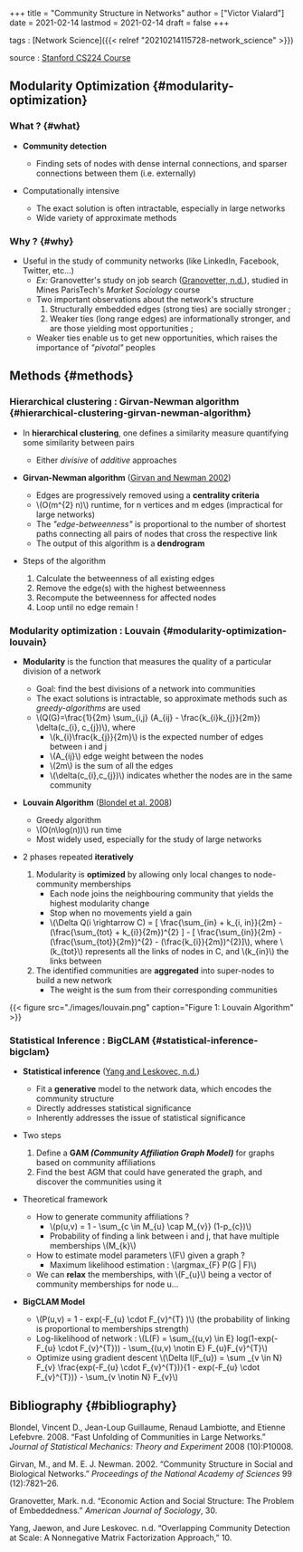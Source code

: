 +++
title = "Community Structure in Networks"
author = ["Victor Vialard"]
date = 2021-02-14
lastmod = 2021-02-14
draft = false
+++

tags
: [Network Science]({{< relref "20210214115728-network_science" >}})

source
: [Stanford CS224 Course](http://web.stanford.edu/class/cs224w/slides/04-communities.pdf)

## Modularity Optimization {#modularity-optimization}

### What ? {#what}

- **Community detection**

  - Finding sets of nodes with dense internal connections, and sparser connections between them (i.e. externally)

- Computationally intensive
  - The exact solution is often intractable, especially in large networks
  - Wide variety of approximate methods

### Why ? {#why}

- Useful in the study of community networks (like LinkedIn, Facebook, Twitter, etc...)
  - _Ex:_ Granovetter's study on job search ([Granovetter, n.d.](#orga3b5300)), studied in Mines ParisTech's _Market Sociology_ course
  - Two important observations about the network's structure
    1.  Structurally embedded edges (strong ties) are socially stronger ;
    2.  Weaker ties (long range edges) are informationally stronger, and are those yielding most opportunities ;
  - Weaker ties enable us to get new opportunities, which raises the importance of _"pivotal"_ peoples

## Methods {#methods}

### Hierarchical clustering : Girvan-Newman algorithm {#hierarchical-clustering-girvan-newman-algorithm}

- In **hierarchical clustering**, one defines a similarity measure quantifying some similarity between pairs

  - Either _divisive_ of _additive_ approaches

- **Girvan-Newman algorithm** ([Girvan and Newman 2002](#orgc7a3157))

  - Edges are progressively removed using a **centrality criteria**
  - \\(O(m^{2} n)\\) runtime, for n vertices and m edges (impractical for large networks)
  - The _"edge-betweenness"_ is proportional to the number of shortest paths connecting all pairs of nodes that cross the respective link
  - The output of this algorithm is a **dendrogram**

- Steps of the algorithm
  1.  Calculate the betweenness of all existing edges
  2.  Remove the edge(s) with the highest betweenness
  3.  Recompute the betweenness for affected nodes
  4.  Loop until no edge remain !

### Modularity optimization : Louvain {#modularity-optimization-louvain}

- **Modularity** is the function that measures the quality of a particular division of a network

  - Goal: find the best divisions of a network into communities
  - The exact solutions is intractable, so approximate methods such as _greedy-algorithms_ are used
  - \\(Q(G)=\frac{1}{2m} \sum\_{i,j} (A\_{ij} - \frac{k\_{i}k\_{j}}{2m}) \delta(c\_{i}, c\_{j})\\), where
    - \\(k\_{i}\frac{k\_{j}}{2m}\\) is the expected number of edges between i and j
    - \\(A\_{ij}\\) edge weight between the nodes
    - \\(2m\\) is the sum of all the edges
    - \\(\delta(c\_{i},c\_{j})\\) indicates whether the nodes are in the same community

- **Louvain Algorithm** ([Blondel et al. 2008](#orgae42eb5))

  - Greedy algorithm
  - \\(O(n\log(n))\\) run time
  - Most widely used, especially for the study of large networks

- 2 phases repeated **iteratively**
  1.  Modularity is **optimized** by allowing only local changes to node-community memberships
      - Each node joins the neighbouring community that yields the highest modularity change
      - Stop when no movements yield a gain
      - \\(\Delta Q(i \rightarrow C) = [ \frac{\sum\_{in} + k\_{i, in}}{2m} - (\frac{\sum\_{tot} + k\_{i}}{2m})^{2} ] - [ \frac{\sum\_{in}}{2m} - (\frac{\sum\_{tot}}{2m})^{2} - (\frac{k\_{i}}{2m})^{2}]\\), where \\(k\_{tot}\\) represents all the links of nodes in C, and \\(k\_{in}\\) the links between
  2.  The identified communities are **aggregated** into super-nodes to build a new network
      - The weight is the sum from their corresponding communities

{{< figure src="./images/louvain.png" caption="Figure 1: Louvain Algorithm" >}}

### Statistical Inference : BigCLAM {#statistical-inference-bigclam}

- **Statistical inference** ([Yang and Leskovec, n.d.](#orga50fec7))

  - Fit a **generative** model to the network data, which encodes the community structure
  - Directly addresses statistical significance
  - Inherently addresses the issue of statistical significance

- Two steps

  1.  Define a **GAM _(Community Affiliation Graph Model)_** for graphs based on community affiliations
  2.  Find the best AGM that could have generated the graph, and discover the communities using it

- Theoretical framework

  - How to generate community affiliations ?
    - \\(p(u,v) = 1 - \sum\_{c \in M\_{u} \cap M\_{v}} (1-p\_{c})\\)
    - Probability of finding a link between i and j, that have multiple memberships \\(M\_{k}\\)
  - How to estimate model parameters \\(F\\) given a graph ?
    - Maximum likelihood estimation : \\(argmax\_{F} P(G | F)\\)
  - We can **relax** the memberships, with \\(F\_{u}\\) being a vector of community memberships for node u...

- **BigCLAM Model**
  - \\(P(u,v) = 1 - exp(-F\_{u} \cdot F\_{v}^{T} )\\) (the probability of linking is proportional to memberships strength)
  - Log-likelihood of network : \\(L(F) = \sum\_{(u,v) \in E} log(1-exp(-F\_{u} \cdot F\_{v}^{T})) - \sum\_{(u,v) \notin E} F\_{u}F\_{v}^{T}\\)
  - Optimize using gradient descent \\(\Delta l(F\_{u}) = \sum \_{v \in N} F\_{v} \frac{exp(-F\_{u} \cdot F\_{v}^{T})}{1 - exp(-F\_{u} \cdot F\_{v}^{T})} - \sum\_{v \notin N} F\_{v}\\)

## Bibliography {#bibliography}

<a id="orgae42eb5"></a>Blondel, Vincent D., Jean-Loup Guillaume, Renaud Lambiotte, and Etienne Lefebvre. 2008. “Fast Unfolding of Communities in Large Networks.” _Journal of Statistical Mechanics: Theory and Experiment_ 2008 (10):P10008.

<a id="orgc7a3157"></a>Girvan, M., and M. E. J. Newman. 2002. “Community Structure in Social and Biological Networks.” _Proceedings of the National Academy of Sciences_ 99 (12):7821–26.

<a id="orga3b5300"></a>Granovetter, Mark. n.d. “Economic Action and Social Structure: The Problem of Embeddedness.” _American Journal of Sociology_, 30.

<a id="orga50fec7"></a>Yang, Jaewon, and Jure Leskovec. n.d. “Overlapping Community Detection at Scale: A Nonnegative Matrix Factorization Approach,” 10.
